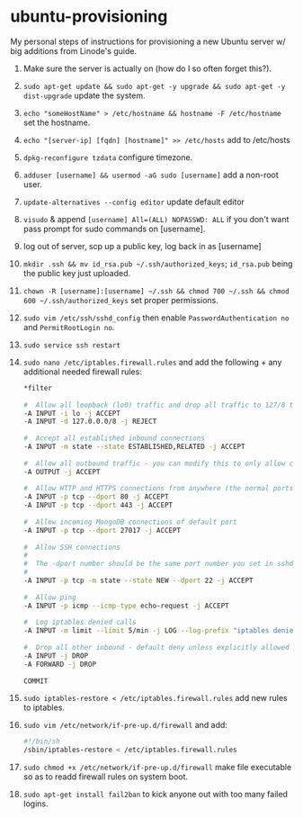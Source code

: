 ubuntu-provisioning
===================

My personal steps of instructions for provisioning a new Ubuntu server w/ big additions from Linode's guide.

1. Make sure the server is actually on (how do I so often forget this?).
2. `sudo apt-get update && sudo apt-get -y upgrade && sudo apt-get -y dist-upgrade` update the system.
3. `echo "someHostName" > /etc/hostname && hostname -F /etc/hostname` set the hostname.
4. `echo "[server-ip] [fqdn] [hostname]" >> /etc/hosts` add to /etc/hosts
5. `dpkg-reconfigure tzdata` configure timezone.
6. `adduser [username] && usermod -aG sudo [username]` add a non-root user.
7. `update-alternatives --config editor` update default editor
8. `visudo` & append `[username] All=(ALL) NOPASSWD: ALL` if you don't want pass prompt for sudo commands on [username].
9. log out of server, scp up a public key, log back in as [username]
10. `mkdir .ssh && mv id_rsa.pub ~/.ssh/authorized_keys`; `id_rsa.pub` being the public key just uploaded.
11. `chown -R [username]:[username] ~/.ssh && chmod 700 ~/.ssh && chmod 600 ~/.ssh/authorized_keys` set proper permissions.
12. `sudo vim /etc/ssh/sshd_config` then enable `PasswordAuthentication no` and `PermitRootLogin no`.
13. `sudo service ssh restart`
14. `sudo nano /etc/iptables.firewall.rules` and add the following + any additional needed firewall rules:

	```bash
	*filter
	 
	#  Allow all loopback (lo0) traffic and drop all traffic to 127/8 that doesn't use lo0
	-A INPUT -i lo -j ACCEPT
	-A INPUT -d 127.0.0.0/8 -j REJECT
	 
	#  Accept all established inbound connections
	-A INPUT -m state --state ESTABLISHED,RELATED -j ACCEPT
	 
	#  Allow all outbound traffic - you can modify this to only allow certain traffic
	-A OUTPUT -j ACCEPT
	 
	#  Allow HTTP and HTTPS connections from anywhere (the normal ports for websites and SSL).
	-A INPUT -p tcp --dport 80 -j ACCEPT
	-A INPUT -p tcp --dport 443 -j ACCEPT
	 
	#  Allow incoming MongoDB connections of default port
	-A INPUT -p tcp --dport 27017 -j ACCEPT
	 
	#  Allow SSH connections
	#
	#  The -dport number should be the same port number you set in sshd_config
	#
	-A INPUT -p tcp -m state --state NEW --dport 22 -j ACCEPT
	 
	#  Allow ping
	-A INPUT -p icmp --icmp-type echo-request -j ACCEPT
	 
	#  Log iptables denied calls
	-A INPUT -m limit --limit 5/min -j LOG --log-prefix "iptables denied: " --log-level 7
	 
	#  Drop all other inbound - default deny unless explicitly allowed policy
	-A INPUT -j DROP
	-A FORWARD -j DROP
	 
	COMMIT
	```

15. `sudo iptables-restore < /etc/iptables.firewall.rules` add new rules to iptables.
16. `sudo vim /etc/network/if-pre-up.d/firewall` and add:

	```bash
	#!/bin/sh
	/sbin/iptables-restore < /etc/iptables.firewall.rules
	```

17. `sudo chmod +x /etc/network/if-pre-up.d/firewall` make file executable so as to readd firewall rules on system boot.
18. `sudo apt-get install fail2ban` to kick anyone out with too many failed logins.
